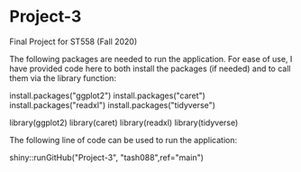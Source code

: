 # Project-3
Final Project for ST558 (Fall 2020)

The following packages are needed to run the application. For ease of use, I have provided code here to both install the packages (if needed) and to call them via the library function:

install.packages("ggplot2")
install.packages("caret")
install.packages("readxl")
install.packages("tidyverse")

library(ggplot2)
library(caret)
library(readxl)
library(tidyverse)


The following line of code can be used to run the application:

shiny::runGitHub("Project-3", "tash088",ref="main")
